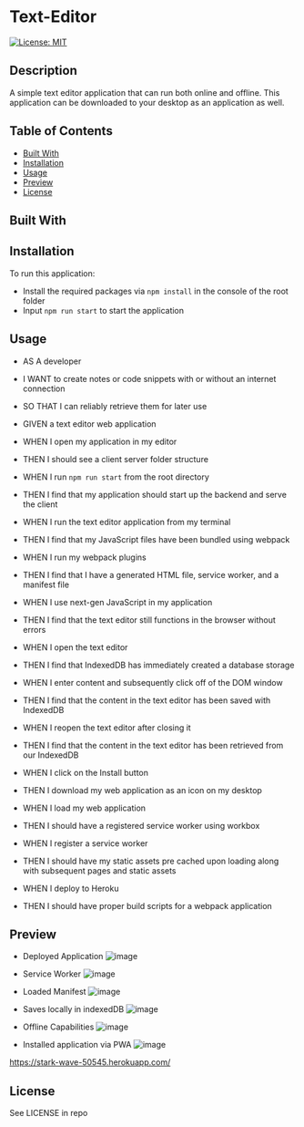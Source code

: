 # Text-Editor
[![License: MIT](https://img.shields.io/badge/License-MIT-yellow.svg)](https://opensource.org/licenses/MIT)

## Description

A simple text editor application that can run both online and offline. This application can be downloaded to your desktop as an application as well.

## Table of Contents

- [Built With](#built-with)
- [Installation](#installation)
- [Usage](#usage)
- [Preview](#preview)
- [License](#license)

## Built With



## Installation

To run this application:
- Install the required packages via `npm install` in the console of the root folder
- Input `npm run start` to start the application

## Usage

- AS A developer
- I WANT to create notes or code snippets with or without an internet connection
- SO THAT I can reliably retrieve them for later use

- GIVEN a text editor web application
- WHEN I open my application in my editor
- THEN I should see a client server folder structure
- WHEN I run `npm run start` from the root directory
- THEN I find that my application should start up the backend and serve the client
- WHEN I run the text editor application from my terminal
- THEN I find that my JavaScript files have been bundled using webpack
- WHEN I run my webpack plugins
- THEN I find that I have a generated HTML file, service worker, and a manifest file
- WHEN I use next-gen JavaScript in my application
- THEN I find that the text editor still functions in the browser without errors
- WHEN I open the text editor
- THEN I find that IndexedDB has immediately created a database storage
- WHEN I enter content and subsequently click off of the DOM window
- THEN I find that the content in the text editor has been saved with IndexedDB
- WHEN I reopen the text editor after closing it
- THEN I find that the content in the text editor has been retrieved from our IndexedDB
- WHEN I click on the Install button
- THEN I download my web application as an icon on my desktop
- WHEN I load my web application
- THEN I should have a registered service worker using workbox
- WHEN I register a service worker
- THEN I should have my static assets pre cached upon loading along with subsequent pages and static assets
- WHEN I deploy to Heroku
- THEN I should have proper build scripts for a webpack application

## Preview

- Deployed Application
![image](https://user-images.githubusercontent.com/114375310/224184541-f8fd7a32-e2be-46dd-b307-009acb68cde9.png)

- Service Worker
![image](https://user-images.githubusercontent.com/114375310/224184667-be355c9c-e768-4ac0-9d6a-23742e9aa9f1.png)

- Loaded Manifest 
![image](https://user-images.githubusercontent.com/114375310/224184760-b3c7d890-6b21-4278-8a41-758d8d1c39e5.png)

- Saves locally in indexedDB
![image](https://user-images.githubusercontent.com/114375310/224184872-e7056896-435c-4e52-9120-019300183389.png)

- Offline Capabilities
![image](https://user-images.githubusercontent.com/114375310/224184985-d06bf9a3-2813-4ffb-8e3a-f525bd0b4e6f.png)

- Installed application via PWA
![image](https://user-images.githubusercontent.com/114375310/224185055-d37a4144-538d-491d-9ee0-90ff590c939e.png)

https://stark-wave-50545.herokuapp.com/

## License

See LICENSE in repo